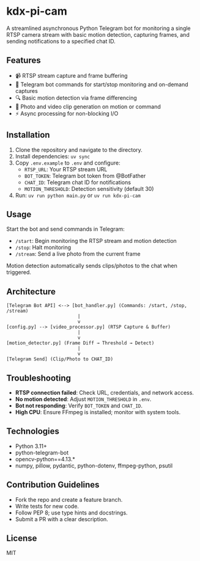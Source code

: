 # kdx-pi-cam

A streamlined asynchronous Python Telegram bot for monitoring a single RTSP camera stream with basic motion detection, capturing frames, and sending notifications to a specified chat ID.

## Features

- 📹 RTSP stream capture and frame buffering
- 🤖 Telegram bot commands for start/stop monitoring and on-demand captures
- 🔍 Basic motion detection via frame differencing
- 📸 Photo and video clip generation on motion or command
- ⚡ Async processing for non-blocking I/O

## Installation

1. Clone the repository and navigate to the directory.
2. Install dependencies: `uv sync`
3. Copy `.env.example` to `.env` and configure:
   - `RTSP_URL`: Your RTSP stream URL
   - `BOT_TOKEN`: Telegram bot token from @BotFather
   - `CHAT_ID`: Telegram chat ID for notifications
   - `MOTION_THRESHOLD`: Detection sensitivity (default 30)
4. Run: `uv run python main.py` or `uv run kdx-pi-cam`

## Usage

Start the bot and send commands in Telegram:

- `/start`: Begin monitoring the RTSP stream and motion detection
- `/stop`: Halt monitoring
- `/stream`: Send a live photo from the current frame

Motion detection automatically sends clips/photos to the chat when triggered.

## Architecture

```
[Telegram Bot API] <--> [bot_handler.py] (Commands: /start, /stop, /stream)
                          |
                          v
[config.py] --> [video_processor.py] (RTSP Capture & Buffer)
                          |
                          v
[motion_detector.py] (Frame Diff → Threshold → Detect)
                          |
                          v
[Telegram Send] (Clip/Photo to CHAT_ID)
```

## Troubleshooting

- **RTSP connection failed**: Check URL, credentials, and network access.
- **No motion detected**: Adjust `MOTION_THRESHOLD` in `.env`.
- **Bot not responding**: Verify `BOT_TOKEN` and `CHAT_ID`.
- **High CPU**: Ensure FFmpeg is installed; monitor with system tools.

## Technologies

- Python 3.11+
- python-telegram-bot
- opencv-python==4.13.*
- numpy, pillow, pydantic, python-dotenv, ffmpeg-python, psutil

## Contribution Guidelines

- Fork the repo and create a feature branch.
- Write tests for new code.
- Follow PEP 8; use type hints and docstrings.
- Submit a PR with a clear description.

## License

MIT